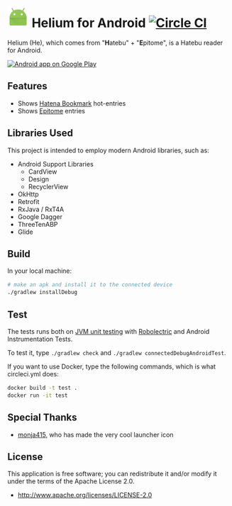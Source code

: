 # ![](app/src/main/res/mipmap-mdpi/ic_launcher.png) Helium for Android [![Circle CI](https://circleci.com/gh/gfx/Android-Helium/tree/master.svg?style=svg)](https://circleci.com/gh/gfx/Android-Helium/tree/master)

Helium (He), which comes from "**H**atebu" + "**E**pitome", is a Hatebu reader for Android.

[![Android app on Google Play](https://developer.android.com/images/brand/en_app_rgb_wo_45.png)](https://play.google.com/store/apps/details?id=com.github.gfx.helium)

## Features

* Shows [Hatena Bookmark](http://b.hatena.ne.jp/) hot-entries
* Shows [Epitome](https://ja.epitomeup.com/) entries

## Libraries Used

This project is intended to employ modern Android libraries, such as:

* Android Support Libraries
  * CardView
  * Design
  * RecyclerView
* OkHttp
* Retrofit
* RxJava / RxT4A
* Google Dagger
* ThreeTenABP
* Glide

## Build

In your local machine:

```sh
# make an apk and install it to the connected device
./gradlew installDebug
```

## Test

The tests runs both on [JVM unit testing](http://tools.android.com/tech-docs/unit-testing-support) with
[Robolectric](http://robolectric.org/) and Android Instrumentation Tests.

To test it, type `./gradlew check` and `./gradlew connectedDebugAndroidTest`.

If you want to use Docker, type the following commands, which is what circleci.yml does:

```sh
docker build -t test .
docker run -it test
```

## Special Thanks

* [monja415](https://github.com/monja415), who has made the very cool launcher icon

## License

This application is free software; you can redistribute it and/or modify it
under the terms of the Apache License 2.0.

* http://www.apache.org/licenses/LICENSE-2.0
